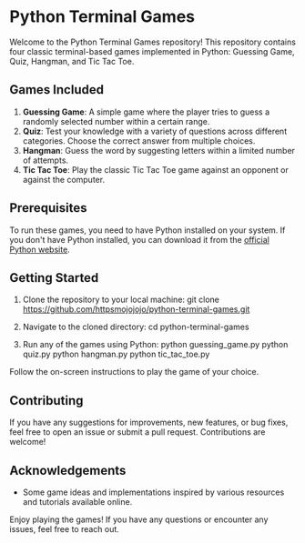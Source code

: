 # Python Terminal Games

Welcome to the Python Terminal Games repository! This repository contains four classic terminal-based games implemented in Python: Guessing Game, Quiz, Hangman, and Tic Tac Toe.

## Games Included

1. **Guessing Game**: A simple game where the player tries to guess a randomly selected number within a certain range.
2. **Quiz**: Test your knowledge with a variety of questions across different categories. Choose the correct answer from multiple choices.
3. **Hangman**: Guess the word by suggesting letters within a limited number of attempts.
4. **Tic Tac Toe**: Play the classic Tic Tac Toe game against an opponent or against the computer.

## Prerequisites

To run these games, you need to have Python installed on your system. If you don't have Python installed, you can download it from the [official Python website](https://www.python.org/downloads/).

## Getting Started

1. Clone the repository to your local machine:
  git clone https://github.com/httpsmojojojo/python-terminal-games.git

2. Navigate to the cloned directory:
  cd python-terminal-games

3. Run any of the games using Python:
  python guessing_game.py
  python quiz.py
  python hangman.py
  python tic_tac_toe.py

Follow the on-screen instructions to play the game of your choice.

## Contributing

If you have any suggestions for improvements, new features, or bug fixes, feel free to open an issue or submit a pull request. Contributions are welcome!

## Acknowledgements

- Some game ideas and implementations inspired by various resources and tutorials available online.

Enjoy playing the games! If you have any questions or encounter any issues, feel free to reach out.



